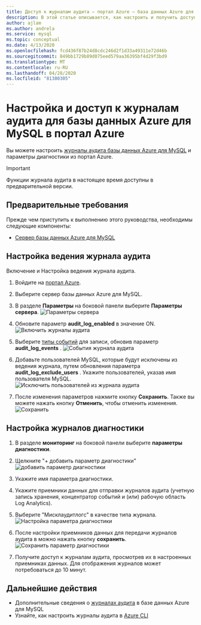 ```yaml
---
title: Доступ к журналам аудита — портал Azure — база данных Azure для MySQL
description: В этой статье описывается, как настроить и получить доступ к журналам аудита в базе данных Azure для MySQL из портал Azure.
author: ajlam
ms.author: andrela
ms.service: mysql
ms.topic: conceptual
ms.date: 4/13/2020
ms.openlocfilehash: fcd436f87b24d8cdc246d2f1d33a49311e72d46b
ms.sourcegitcommit: 849bb1729b89d075eed579aa36395bf4d29f3bd9
ms.translationtype: MT
ms.contentlocale: ru-RU
ms.lasthandoff: 04/28/2020
ms.locfileid: "81380305"
---
```

# <a name="configure-and-access-audit-logs-for-azure-database-for-mysql-in-the-azure-portal"></a>Настройка и доступ к журналам аудита для базы данных Azure для MySQL в портал Azure

Вы можете настроить [журналы аудита базы данных Azure для MySQL](concepts-audit-logs.md) и параметры диагностики из портал Azure.

> [!IMPORTANT]
> Функции журнала аудита в настоящее время доступны в предварительной версии.

## <a name="prerequisites"></a>Предварительные требования

Прежде чем приступить к выполнению этого руководства, необходимы следующие компоненты:

- [Сервер базы данных Azure для MySQL](quickstart-create-mysql-server-database-using-azure-portal.md)

## <a name="configure-audit-logging"></a>Настройка ведения журнала аудита

Включение и Настройка ведения журнала аудита.

1. Войдите на [портал Azure](https://portal.azure.com/).

1. Выберите сервер базы данных Azure для MySQL.

1. В разделе **Параметры** на боковой панели выберите **Параметры сервера**.
    ![Параметры сервера](./media/howto-configure-audit-logs-portal/server-parameters.png)

1. Обновите параметр **audit_log_enabled** в значение ON.
    ![Включить журналы аудита](./media/howto-configure-audit-logs-portal/audit-log-enabled.png)

1. Выберите [типы событий](concepts-audit-logs.md#configure-audit-logging) для записи, обновив параметр **audit_log_events** .
    ![События журнала аудита](./media/howto-configure-audit-logs-portal/audit-log-events.png)

1. Добавьте пользователей MySQL, которые будут исключены из ведения журнала, путем обновления параметра **audit_log_exclude_users** . Укажите пользователей, указав имя пользователя MySQL.
    ![Исключить пользователей из журнала аудита](./media/howto-configure-audit-logs-portal/audit-log-exclude-users.png)

1. После изменения параметров нажмите кнопку **Сохранить**. Также вы можете нажать кнопку **Отменить**, чтобы отменить изменения.
    ![Сохранить](./media/howto-configure-audit-logs-portal/save-parameters.png)

## <a name="set-up-diagnostic-logs"></a>Настройка журналов диагностики

1. В разделе **мониторинг** на боковой панели выберите **параметры диагностики**.

1. Щелкните "+ добавить параметр диагностики" ![добавить параметр диагностики](./media/howto-configure-audit-logs-portal/add-diagnostic-setting.png)

1. Укажите имя параметра диагностики.

1. Укажите приемники данных для отправки журналов аудита (учетную запись хранения, концентратор событий и (или) рабочую область Log Analytics).

1. Выберите "Мисклаудитлогс" в качестве типа журнала.
![Настройка параметра диагностики](./media/howto-configure-audit-logs-portal/configure-diagnostic-setting.png)

1. После настройки приемников данных для передачи журналов аудита в можно нажать кнопку **сохранить**.
![Сохранить параметр диагностики](./media/howto-configure-audit-logs-portal/save-diagnostic-setting.png)

1. Получите доступ к журналам аудита, просмотрев их в настроенных приемниках данных. Для отображения журналов может потребоваться до 10 минут.

## <a name="next-steps"></a>Дальнейшие действия

- Дополнительные сведения о [журналах аудита](concepts-audit-logs.md) в базе данных Azure для MySQL
- Узнайте, как настроить журналы аудита в [Azure CLI](howto-configure-audit-logs-cli.md)